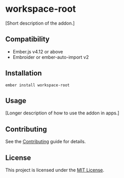 # workspace-root

[Short description of the addon.]

## Compatibility

- Ember.js v4.12 or above
- Embroider or ember-auto-import v2

## Installation

```
ember install workspace-root
```

## Usage

[Longer description of how to use the addon in apps.]

## Contributing

See the [Contributing](CONTRIBUTING.md) guide for details.

## License

This project is licensed under the [MIT License](LICENSE.md).
